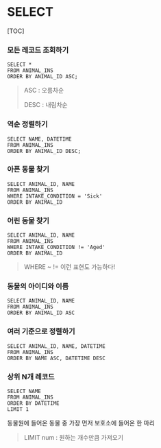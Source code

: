 # SELECT

[TOC]



### 모든 레코드 조회하기

```mysql
SELECT *
FROM ANIMAL_INS
ORDER BY ANIMAL_ID ASC;
```

> ASC : 오름차순
>
> DESC : 내림차순





### 역순 정렬하기

```mysql
SELECT NAME, DATETIME
FROM ANIMAL_INS
ORDER BY ANIMAL_ID DESC;
```





### 아픈 동물 찾기

```mysql
SELECT ANIMAL_ID, NAME
FROM ANIMAL_INS
WHERE INTAKE_CONDITION = 'Sick'
ORDER BY ANIMAL_ID
```





### 어린 동물 찾기

```mysql
SELECT ANIMAL_ID, NAME
FROM ANIMAL_INS
WHERE INTAKE_CONDITION != 'Aged'
ORDER BY ANIMAL_ID
```

> WHERE ~ != 이런 표현도 가능하다!



### 동물의 아이디와 이름

```mysql
SELECT ANIMAL_ID, NAME
FROM ANIMAL_INS
ORDER BY ANIMAL_ID ASC
```



### 여러 기준으로 정렬하기

```mysql
SELECT ANIMAL_ID, NAME, DATETIME
FROM ANIMAL_INS
ORDER BY NAME ASC, DATETIME DESC
```



### 상위 N개 레코드

```mysql
SELECT NAME
FROM ANIMAL_INS
ORDER BY DATETIME
LIMIT 1
```

동물원에 들어온 동물 중 가장 먼저 보호소에 들어온 한 마리

> LIMIT num : 원하는 개수만큼 가져오기